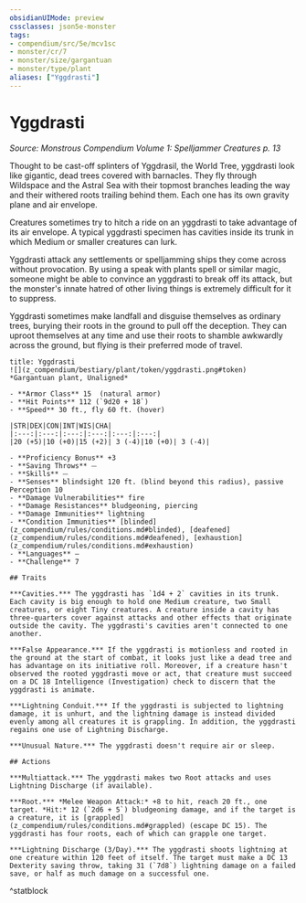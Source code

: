 ```yaml
---
obsidianUIMode: preview
cssclasses: json5e-monster
tags:
- compendium/src/5e/mcv1sc
- monster/cr/7
- monster/size/gargantuan
- monster/type/plant
aliases: ["Yggdrasti"]
---
```

# Yggdrasti
*Source: Monstrous Compendium Volume 1: Spelljammer Creatures p. 13*  

Thought to be cast-off splinters of Yggdrasil, the World Tree, yggdrasti look like gigantic, dead trees covered with barnacles. They fly through Wildspace and the Astral Sea with their topmost branches leading the way and their withered roots trailing behind them. Each one has its own gravity plane and air envelope.

Creatures sometimes try to hitch a ride on an yggdrasti to take advantage of its air envelope. A typical yggdrasti specimen has cavities inside its trunk in which Medium or smaller creatures can lurk.

Yggdrasti attack any settlements or spelljamming ships they come across without provocation. By using a speak with plants spell or similar magic, someone might be able to convince an yggdrasti to break off its attack, but the monster's innate hatred of other living things is extremely difficult for it to suppress.

Yggdrasti sometimes make landfall and disguise themselves as ordinary trees, burying their roots in the ground to pull off the deception. They can uproot themselves at any time and use their roots to shamble awkwardly across the ground, but flying is their preferred mode of travel.

```ad-statblock
title: Yggdrasti
![](z_compendium/bestiary/plant/token/yggdrasti.png#token)
*Gargantuan plant, Unaligned*

- **Armor Class** 15  (natural armor)
- **Hit Points** 112 (`9d20 + 18`)
- **Speed** 30 ft., fly 60 ft. (hover)

|STR|DEX|CON|INT|WIS|CHA|
|:---:|:---:|:---:|:---:|:---:|:---:|
|20 (+5)|10 (+0)|15 (+2)| 3 (-4)|10 (+0)| 3 (-4)|

- **Proficiency Bonus** +3
- **Saving Throws** ⏤
- **Skills** ⏤
- **Senses** blindsight 120 ft. (blind beyond this radius), passive Perception 10
- **Damage Vulnerabilities** fire
- **Damage Resistances** bludgeoning, piercing
- **Damage Immunities** lightning
- **Condition Immunities** [blinded](z_compendium/rules/conditions.md#blinded), [deafened](z_compendium/rules/conditions.md#deafened), [exhaustion](z_compendium/rules/conditions.md#exhaustion)
- **Languages** —
- **Challenge** 7

## Traits

***Cavities.*** The yggdrasti has `1d4 + 2` cavities in its trunk. Each cavity is big enough to hold one Medium creature, two Small creatures, or eight Tiny creatures. A creature inside a cavity has three-quarters cover against attacks and other effects that originate outside the cavity. The yggdrasti's cavities aren't connected to one another.

***False Appearance.*** If the yggdrasti is motionless and rooted in the ground at the start of combat, it looks just like a dead tree and has advantage on its initiative roll. Moreover, if a creature hasn't observed the rooted yggdrasti move or act, that creature must succeed on a DC 18 Intelligence (Investigation) check to discern that the yggdrasti is animate.

***Lightning Conduit.*** If the yggdrasti is subjected to lightning damage, it is unhurt, and the lightning damage is instead divided evenly among all creatures it is grappling. In addition, the yggdrasti regains one use of Lightning Discharge.

***Unusual Nature.*** The yggdrasti doesn't require air or sleep.

## Actions

***Multiattack.*** The yggdrasti makes two Root attacks and uses Lightning Discharge (if available).

***Root.*** *Melee Weapon Attack:* +8 to hit, reach 20 ft., one target. *Hit:* 12 (`2d6 + 5`) bludgeoning damage, and if the target is a creature, it is [grappled](z_compendium/rules/conditions.md#grappled) (escape DC 15). The yggdrasti has four roots, each of which can grapple one target.

***Lightning Discharge (3/Day).*** The yggdrasti shoots lightning at one creature within 120 feet of itself. The target must make a DC 13 Dexterity saving throw, taking 31 (`7d8`) lightning damage on a failed save, or half as much damage on a successful one.
```
^statblock